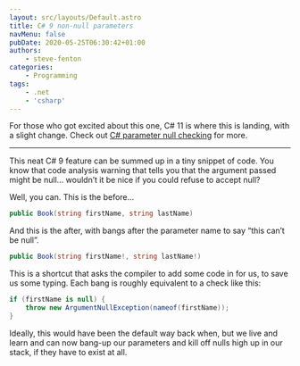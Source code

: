 ```yaml
---
layout: src/layouts/Default.astro
title: C# 9 non-null parameters
navMenu: false
pubDate: 2020-05-25T06:30:42+01:00
authors:
    - steve-fenton
categories:
    - Programming
tags:
    - .net
    - 'csharp'
---
```


For those who got excited about this one, C# 11 is where this is landing, with a slight change. Check out [C# parameter null checking](/2022/03/parameter-null-checking-in-c/) for more.

- - - - - -

This neat C# 9 feature can be summed up in a tiny snippet of code. You know that code analysis warning that tells you that the argument passed might be null… wouldn’t it be nice if you could refuse to accept null?

Well, you can. This is the before…

```csharp
public Book(string firstName, string lastName)
```

And this is the after, with bangs after the parameter name to say “this can’t be null”.

```csharp
public Book(string firstName!, string lastName!)
```

This is a shortcut that asks the compiler to add some code in for us, to save us some typing. Each bang is roughly equivalent to a check like this:

```csharp
if (firstName is null) {
    throw new ArgumentNullException(nameof(firstName));
}
```

Ideally, this would have been the default way back when, but we live and learn and can now bang-up our parameters and kill off nulls high up in our stack, if they have to exist at all.